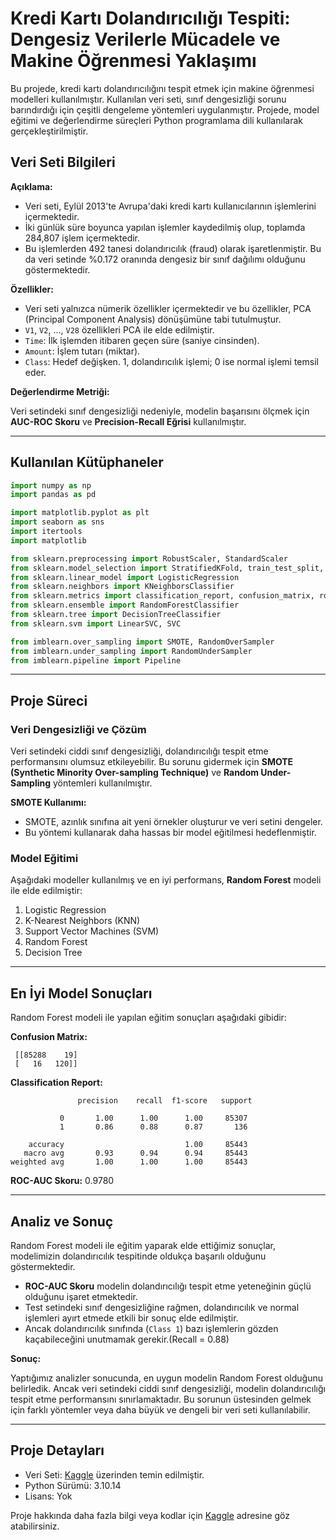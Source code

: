 # Kredi Kartı Dolandırıcılığı Tespiti: Dengesiz Verilerle Mücadele ve Makine Öğrenmesi Yaklaşımı

Bu projede, kredi kartı dolandırıcılığını tespit etmek için makine öğrenmesi modelleri kullanılmıştır. Kullanılan veri seti, sınıf dengesizliği sorunu barındırdığı için çeşitli dengeleme yöntemleri uygulanmıştır. Projede, model eğitimi ve değerlendirme süreçleri Python programlama dili kullanılarak gerçekleştirilmiştir.

## Veri Seti Bilgileri

**Açıklama:**

- Veri seti, Eylül 2013'te Avrupa'daki kredi kartı kullanıcılarının işlemlerini içermektedir.
- İki günlük süre boyunca yapılan işlemler kaydedilmiş olup, toplamda 284,807 işlem içermektedir.
- Bu işlemlerden 492 tanesi dolandırıcılık (fraud) olarak işaretlenmiştir. Bu da veri setinde %0.172 oranında dengesiz bir sınıf dağılımı olduğunu göstermektedir.

**Özellikler:**

- Veri seti yalnızca nümerik özellikler içermektedir ve bu özellikler, PCA (Principal Component Analysis) dönüşümüne tabi tutulmuştur.
- `V1`, `V2`, ..., `V28` özellikleri PCA ile elde edilmiştir.
- `Time`: İlk işlemden itibaren geçen süre (saniye cinsinden).
- `Amount`: İşlem tutarı (miktar).
- `Class`: Hedef değişken. 1, dolandırıcılık işlemi; 0 ise normal işlemi temsil eder.

**Değerlendirme Metriği:**

Veri setindeki sınıf dengesizliği nedeniyle, modelin başarısını ölçmek için **AUC-ROC Skoru** ve **Precision-Recall Eğrisi** kullanılmıştır.

---

## Kullanılan Kütüphaneler

```python
import numpy as np 
import pandas as pd 

import matplotlib.pyplot as plt
import seaborn as sns
import itertools
import matplotlib

from sklearn.preprocessing import RobustScaler, StandardScaler
from sklearn.model_selection import StratifiedKFold, train_test_split, cross_val_score, GridSearchCV, RandomizedSearchCV, learning_curve
from sklearn.linear_model import LogisticRegression
from sklearn.neighbors import KNeighborsClassifier
from sklearn.metrics import classification_report, confusion_matrix, roc_auc_score, roc_curve, auc, accuracy_score
from sklearn.ensemble import RandomForestClassifier
from sklearn.tree import DecisionTreeClassifier
from sklearn.svm import LinearSVC, SVC

from imblearn.over_sampling import SMOTE, RandomOverSampler
from imblearn.under_sampling import RandomUnderSampler
from imblearn.pipeline import Pipeline
```

---

## Proje Süreci

### Veri Dengesizliği ve Çözüm

Veri setindeki ciddi sınıf dengesizliği, dolandırıcılığı tespit etme performansını olumsuz etkileyebilir. Bu sorunu gidermek için **SMOTE (Synthetic Minority Over-sampling Technique)** ve **Random Under-Sampling** yöntemleri kullanılmıştır.

**SMOTE Kullanımı:**

- SMOTE, azınlık sınıfına ait yeni örnekler oluşturur ve veri setini dengeler.
- Bu yöntemi kullanarak daha hassas bir model eğitilmesi hedeflenmiştir.

### Model Eğitimi

Aşağıdaki modeller kullanılmış ve en iyi performans, **Random Forest** modeli ile elde edilmiştir:

1. Logistic Regression
2. K-Nearest Neighbors (KNN)
3. Support Vector Machines (SVM)
4. Random Forest
5. Decision Tree

---

## En İyi Model Sonuçları

Random Forest modeli ile yapılan eğitim sonuçları aşağıdaki gibidir:

**Confusion Matrix:**

```
 [[85288    19] 
 [   16   120]]
```

**Classification Report:**

```
               precision    recall  f1-score   support

           0       1.00      1.00      1.00     85307
           1       0.86      0.88      0.87       136

    accuracy                           1.00     85443
   macro avg       0.93      0.94      0.94     85443
weighted avg       1.00      1.00      1.00     85443
```

**ROC-AUC Skoru:** 0.9780

---

## Analiz ve Sonuç

Random Forest modeli ile eğitim yaparak elde ettiğimiz sonuçlar, modelimizin dolandırıcılık tespitinde oldukça başarılı olduğunu göstermektedir.

- **ROC-AUC Skoru** modelin dolandırıcılığı tespit etme yeteneğinin güçlü olduğunu işaret etmektedir.
- Test setindeki sınıf dengesizliğine rağmen, dolandırıcılık ve normal işlemleri ayırt etmede etkili bir sonuç elde edilmiştir.
- Ancak dolandırıcılık sınıfında (`Class 1`) bazı işlemlerin gözden kaçabileceğini unutmamak gerekir.(Recall = 0.88) 

**Sonuç:**

Yaptığımız analizler sonucunda, en uygun modelin Random Forest olduğunu belirledik. Ancak veri setindeki ciddi sınıf dengesizliği, modelin dolandırıcılığı tespit etme performansını sınırlamaktadır. Bu sorunun üstesinden gelmek için farklı yöntemler veya daha büyük ve dengeli bir veri seti kullanılabilir.

---

## Proje Detayları

- Veri Seti: [Kaggle](https://www.kaggle.com/) üzerinden temin edilmiştir.
- Python Sürümü: 3.10.14
- Lisans: Yok

Proje hakkında daha fazla bilgi veya kodlar için [Kaggle](https://www.kaggle.com/code/itselif/dengesiz-veri-seti-ile-dolandiricilik-tespiti) adresine göz atabilirsiniz.

